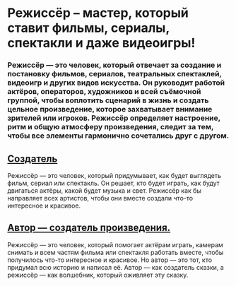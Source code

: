 # Режиссёр – мастер, который ставит фильмы, сериалы, спектакли и даже видеоигры!
### Режиссёр — это человек, который отвечает за создание и постановку фильмов, сериалов, театральных спектаклей, видеоигр и других видов искусства. Он руководит работой актёров, операторов, художников и всей съёмочной группой, чтобы воплотить сценарий в жизнь и создать цельное произведение, которое захватывает внимание зрителей или игроков. Режиссёр определяет настроение, ритм и общую атмосферу произведения, следит за тем, чтобы все элементы гармонично сочетались друг с другом.
## [Создатель](./создатель.md)
Режиссёр — это человек, который придумывает, как будет выглядеть фильм, сериал или спектакль. Он решает, кто будет играть, как будут двигаться актёры, какой будет музыка и свет. Режиссёр как бы направляет всех артистов, чтобы они вместе создали что-то интересное и красивое.
## [Автор — создатель произведения.](./автор.md)
Режиссёр — это человек, который помогает актёрам играть, камерам снимать и всем частям фильма или спектакля работать вместе, чтобы получилось что-то интересное и красивое. Но автор — это тот, кто придумал всю историю и написал её. Автор — как создатель сказки, а режиссёр — как волшебник, который оживляет эту сказку.